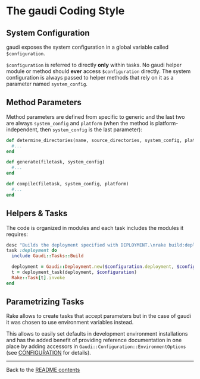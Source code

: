 # The gaudi Coding Style

## System Configuration

gaudi exposes the system configuration in a global variable called
`$configuration`.

`$configuration` is referred to directly **only** within tasks. No gaudi helper
module or method should **ever** access `$configuration` directly. The system
configuration is always passed to helper methods that rely on it as a parameter
named `system_config`.

## Method Parameters

Method parameters are defined from specific to generic and the last two are
always `system_config` and `platform` (when the method is platform-independent,
then `system_config` is the last parameter):

```ruby
def determine_directories(name, source_directories, system_config, platform)
  #...
end

def generate(filetask, system_config)
  #...
end

def compile(filetask, system_config, platform)
  #...
end
```

## Helpers & Tasks

The code is organized in modules and each task includes the modules it requires:

```ruby
desc "Builds the deployment specified with DEPLOYMENT.\nrake build:deployment DEPLOYMENT=Foo"
task :deployment do
  include Gaudi::Tasks::Build

  deployment = Gaudi::Deployment.new($configuration.deployment, $configuration)
  t = deployment_task(deployment, $configuration)
  Rake::Task[t].invoke
end
```

## Parametrizing Tasks

Rake allows to create tasks that accept parameters but in the case of gaudi it
was chosen to use environment variables instead.

This allows to easily set defaults in development environment installations and
has the added benefit of providing reference documentation in one place by
adding accessors in `Gaudi::Configuration::EnvironmentOptions` (see
[CONFIGURATION](CONFIGURATION.md) for details).

---

Back to the [README contents](README.md)
